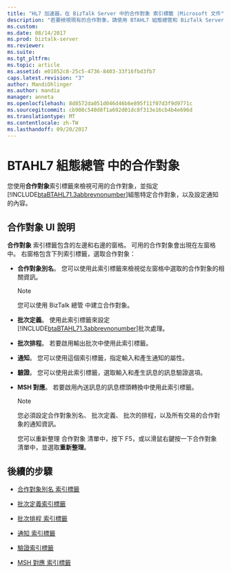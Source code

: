 ```yaml
---
title: "HL7 加速器，在 BizTalk Server 中的合作對象 索引標籤 |Microsoft 文件"
description: "若要檢視現有的合作對象，請使用 BTAHL7 組態總管和 BizTalk Server 中設定通知"
ms.custom: 
ms.date: 08/14/2017
ms.prod: biztalk-server
ms.reviewer: 
ms.suite: 
ms.tgt_pltfrm: 
ms.topic: article
ms.assetid: e01052c8-25c5-4736-8403-33f16fbd3fb7
caps.latest.revision: "3"
author: MandiOhlinger
ms.author: mandia
manager: anneta
ms.openlocfilehash: 8d8572da051d046d46b6e895f11f07d3f9d9771c
ms.sourcegitcommit: cb908c540d8f1a692d01dc8f313e16cb4b4e696d
ms.translationtype: MT
ms.contentlocale: zh-TW
ms.lasthandoff: 09/20/2017
---
```

# <a name="parties-in-btahl7-configuration-explorer"></a>BTAHL7 組態總管 中的合作對象
您使用**合作對象**索引標籤來檢視可用的合作對象，並指定[!INCLUDE[btaBTAHL71.3abbrevnonumber](../../includes/btabtahl71-3abbrevnonumber-md.md)]組態特定合作對象，以及設定通知的內容。 

## <a name="parties-ui-explained"></a>合作對象 UI 說明
**合作對象** 索引標籤包含的左邊和右邊的窗格。 可用的合作對象會出現在左窗格中。 右窗格包含下列索引標籤，選取合作對象：  
  
-   **合作對象別名**。 您可以使用此索引標籤來檢視從左窗格中選取的合作對象的相關資訊。  
  
    > [!NOTE]
    >  您可以使用 BizTalk 總管 中建立合作對象。  
  
-   **批次定義**。 使用此索引標籤來設定[!INCLUDE[btaBTAHL71.3abbrevnonumber](../../includes/btabtahl71-3abbrevnonumber-md.md)]批次處理。  
  
-   **批次排程**。 若要啟用輸出批次中使用此索引標籤。  
  
-   **通知**。 您可以使用這個索引標籤，指定輸入和產生通知的屬性。  
  
-   **驗證**。 您可以使用此索引標籤，選取輸入和產生訊息的訊息驗證選項。  
  
-   **MSH 對應**。 若要啟用內送訊息的訊息標頭轉換中使用此索引標籤。  
  
    > [!NOTE]
    >  您必須設定合作對象別名、 批次定義、 批次的排程，以及所有交易的合作對象的通知資訊。  
    > 
    >  您可以重新整理 合作對象 清單中，按下 F5，或以滑鼠右鍵按一下合作對象 清單中，並選取**重新整理**。  
  
## <a name="next-steps"></a>後續的步驟  
  
-   [合作對象別名 索引標籤](../../adapters-and-accelerators/accelerator-hl7/party-aliases-tab.md)  
  
-   [批次定義索引標籤](../../adapters-and-accelerators/accelerator-hl7/batch-definition-tab.md)  
  
-   [批次排程 索引標籤](../../adapters-and-accelerators/accelerator-hl7/batch-schedule-tab.md)  
  
-   [通知 索引標籤](../../adapters-and-accelerators/accelerator-hl7/acknowledgment-tab.md)  
  
-   [驗證索引標籤](../../adapters-and-accelerators/accelerator-hl7/validation-tab.md)  
  
-   [MSH 對應 索引標籤](../../adapters-and-accelerators/accelerator-hl7/msh-map-tab.md)